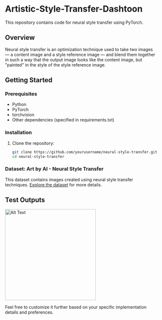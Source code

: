# Artistic-Style-Transfer-Dashtoon

This repository contains code for neural style transfer using PyTorch.

## Overview

Neural style transfer is an optimization technique used to take two images — a content image and a style reference image — and blend them together in such a way that the output image looks like the content image, but "painted" in the style of the style reference image.

## Getting Started

### Prerequisites

- Python
- PyTorch
- torchvision
- Other dependencies (specified in requirements.txt)

### Installation

1. Clone the repository:

   ```bash
   git clone https://github.com/yourusername/neural-style-transfer.git
   cd neural-style-transfer
   
### Dataset: Art by AI - Neural Style Transfer

This dataset contains images created using neural style transfer techniques. [Explore the dataset](https://www.kaggle.com/datasets/vbookshelf/art-by-ai-neural-style-transfer) for more details.

## Test Outputs
<img src="[images/example.png](https://github.com/Basheer22EE65R19/Artistic-Style-Transfer-Dashtoon/blob/main/Images/Test_output/stylized-zurich.jpeg)" alt="Alt Text" width="300"/>

Feel free to customize it further based on your specific implementation details and preferences.
